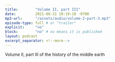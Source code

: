 ```yaml
---
title:        "Volume II, part III"
date:         2021-08-31 10:19:10 -0700
mp3-url:      "/assets/audio/volume-2-part-3.mp3"
episode-type: full # or "trailer"
explicit:     "no"
block:        "no" # no means it is published
layout: podcast
excerpt_separator: <!--more-->
---
```


<!--more-->

Volume II, part III of the history of the middle earth
